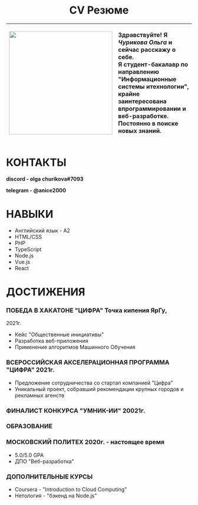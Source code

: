 <h1 align="center"> CV Резюме </h1>


| <img width="280px" heigth="180px" src="https://sun9-east.userapi.com/sun9-28/s/v1/ig2/iyQ-akunjUlt_3hY72Jyyyzx83krSt3kV7yV9kMmt9NlO7ykpZZNXKSyP8Jda0pAeEFCFNjijTfOdMijRTIr5bM1.jpg?size=1708x2160&quality=96&type=album"/>      | <p align="left"> Здравствуйте! Я <i> Чурикова Ольга </i> и сейчас расскажу о себе. <br> Я студент-бакалавр по направлению "Информационные системы итехнологии", крайне заинтересована впрограммировании и веб-разработке. Постоянно в поиске новых знаний. </p> |
| ------------- |:------------------:|
# КОНТАКТЫ
**discord - olga churikova#7093**  

**telegram - @anice2000**

# НАВЫКИ

- Английский язык - А2
- HTML/CSS
- PHP
- TypeScript
- Node.js
- Vue.js
- React

# ДОСТИЖЕНИЯ

### ПОБЕДА В ХАКАТОНЕ "ЦИФРА" Точка кипения ЯрГу,
2021г.
 - Кейс "Общественные инициативы"
 - Разработка веб-приложения
 - Применение алгоритмов Машинного Обучения

### ВСЕРОССИЙСКАЯ АКСЕЛЕРАЦИОННАЯ ПРОГРАММА "ЦИФРА" 2021г.
 - Предложение сотрудничества со стартап компанией "Цифра"
 - Уникальный проект, собравший рекомендации крупных городов и рекламных агенств

### ФИНАЛИСТ КОНКУРСА "УМНИК-ИИ" 20021г.

### ОБРАЗОВАНИЕ
### МОСКОВСКИЙ ПОЛИТЕХ 2020г. - настоящее время
 - 5.0/5.0 GPA
 - ДПО "Веб-разработка"

### ДОПОЛНИТЕЛЬНЫЕ КУРСЫ
 - Coursera - "Introduction to Cloud Computing"
 - Нетология - "бэкенд на Node.js"
